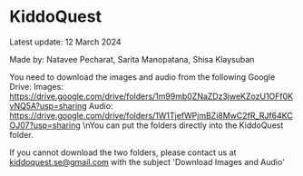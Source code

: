 # KiddoQuest

Latest update: 12 March 2024

Made by: Natavee Pecharat, Sarita Manopatana, Shisa Klaysuban 

You need to download the images and audio from the following Google Drive:
Images: https://drive.google.com/drive/folders/1m99mb0ZNaZDz3jweKZozU1OFf0KvNQ5A?usp=sharing
Audio: https://drive.google.com/drive/folders/1W1TjefWPjmBZi8MwC2fR_RJf64KCOJ07?usp=sharing
\nYou can put the folders directly into the KiddoQuest folder.

If you cannot download the two folders, please contact us at kiddoquest.se@gmail.com with the subject 'Download Images and Audio'
